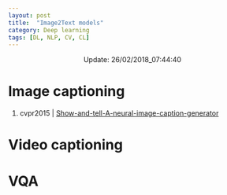 ```yaml
---
layout: post
title:  "Image2Text models"
category: Deep learning
tags: [DL, NLP, CV, CL]
---
```






<center> Update: 26/02/2018_07:44:40</center>

  	
  	
  	
# Image captioning  	
1. cvpr2015 | [Show-and-tell-A-neural-image-caption-generator](https://rawgit.com/elbayadm/PaperNotes/master/notes/im2text/cvpr2015_Show-and-tell-A-neural-image-caption-generator.md.html)
  	
# Video captioning  	
  	
# VQA  	
